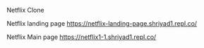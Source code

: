Netflix Clone

Netflix landing page
https://netflix-landing-page.shriyad1.repl.co/

Netflix Main page
https://netflix1-1.shriyad1.repl.co/
